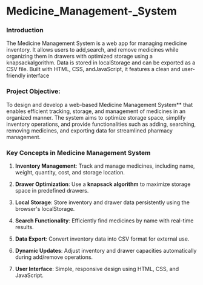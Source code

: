 # Medicine_Management-_System

### Introduction

The Medicine Management System is a web app for managing medicine inventory. It allows users to add,search, and remove medicines while organizing them in drawers with optimized storage using a knapsackalgorithm. Data is stored in localStorage and can be exported as a CSV file. Built with HTML, CSS, andJavaScript, it features a clean and user-friendly interface

### Project Objective:

To design and develop a web-based Medicine Management System** that enables efficient tracking, storage, and management of medicines in an organized manner. The system aims to optimize storage space, simplify inventory operations, and provide functionalities such as adding, searching, removing medicines, and exporting data for streamlined pharmacy management.

### Key Concepts in Medicine Management System

1. **Inventory Management**: Track and manage medicines, including name, weight, quantity, cost, and storage location.

2. **Drawer Optimization**: Use a **knapsack algorithm** to maximize storage space in predefined drawers.

3. **Local Storage**: Store inventory and drawer data persistently using the browser's localStorage.

4. **Search Functionality**: Efficiently find medicines by name with real-time results.

5. **Data Export**: Convert inventory data into CSV format for external use.

6. **Dynamic Updates**: Adjust inventory and drawer capacities automatically during add/remove operations.

7. **User Interface**: Simple, responsive design using HTML, CSS, and JavaScript.
